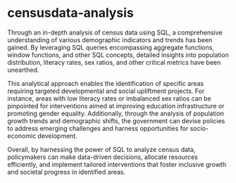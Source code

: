 # censusdata-analysis

Through an in-depth analysis of census data using SQL, a comprehensive understanding of various demographic indicators and trends has been gained. By leveraging SQL queries encompassing aggregate functions, window functions, and other SQL concepts, detailed insights into population distribution, literacy rates, sex ratios, and other critical metrics have been unearthed.

This analytical approach enables the identification of specific areas requiring targeted developmental and social upliftment projects. For instance, areas with low literacy rates or imbalanced sex ratios can be pinpointed for interventions aimed at improving education infrastructure or promoting gender equality. Additionally, through the analysis of population growth trends and demographic shifts, the government can devise policies to address emerging challenges and harness opportunities for socio-economic development.

Overall, by harnessing the power of SQL to analyze census data, policymakers can make data-driven decisions, allocate resources efficiently, and implement tailored interventions that foster inclusive growth and societal progress in identified areas.
